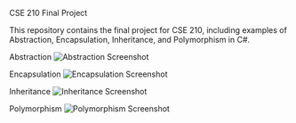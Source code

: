 CSE 210 Final Project

This repository contains the final project for CSE 210, including examples of Abstraction, Encapsulation, Inheritance, and Polymorphism in C#.

Abstraction
![Abstraction Screenshot](screenshots/abstraction_screenshot.png)

 Encapsulation
![Encapsulation Screenshot](screenshots/encapsulation_screenshot.png)

Inheritance
![Inheritance Screenshot](screenshots/inheritance_screenshot.png)

Polymorphism
![Polymorphism Screenshot](screenshots/polymorphism_screenshot.png)
